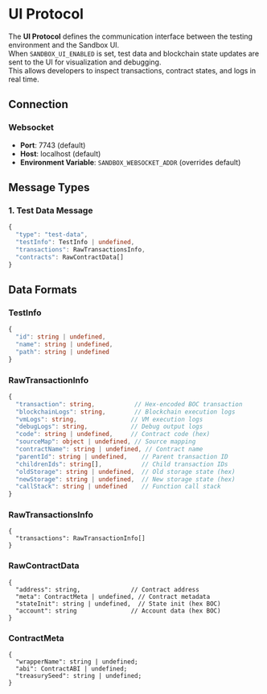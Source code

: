 # UI Protocol

The **UI Protocol** defines the communication interface between the testing environment and the Sandbox UI.  
When `SANDBOX_UI_ENABLED` is set, test data and blockchain state updates are sent to the UI for visualization and debugging.  
This allows developers to inspect transactions, contract states, and logs in real time.

## Connection

### Websocket
- **Port**: 7743 (default)
- **Host**: localhost (default)
- **Environment Variable**: `SANDBOX_WEBSOCKET_ADDR` (overrides default)

## Message Types

### 1. Test Data Message
```typescript
{
  "type": "test-data",
  "testInfo": TestInfo | undefined,
  "transactions": RawTransactionsInfo,
  "contracts": RawContractData[]
}
```

## Data Formats

### TestInfo
```typescript
{
  "id": string | undefined,
  "name": string | undefined,
  "path": string | undefined
}
```

### RawTransactionInfo
```typescript
{
  "transaction": string,           // Hex-encoded BOC transaction
  "blockchainLogs": string,        // Blockchain execution logs
  "vmLogs": string,               // VM execution logs
  "debugLogs": string,            // Debug output logs
  "code": string | undefined,     // Contract code (hex)
  "sourceMap": object | undefined, // Source mapping
  "contractName": string | undefined, // Contract name
  "parentId": string | undefined,    // Parent transaction ID
  "childrenIds": string[],           // Child transaction IDs
  "oldStorage": string | undefined,  // Old storage state (hex)
  "newStorage": string | undefined,  // New storage state (hex)
  "callStack": string | undefined    // Function call stack
}
```

### RawTransactionsInfo
```
{
  "transactions": RawTransactionInfo[]
}
```

### RawContractData
```
{
  "address": string,              // Contract address
  "meta": ContractMeta | undefined, // Contract metadata
  "stateInit": string | undefined,  // State init (hex BOC)
  "account": string               // Account data (hex BOC)
}
```

### ContractMeta
```
{
  "wrapperName": string | undefined;
  "abi": ContractABI | undefined;
  "treasurySeed": string | undefined;
}
```
